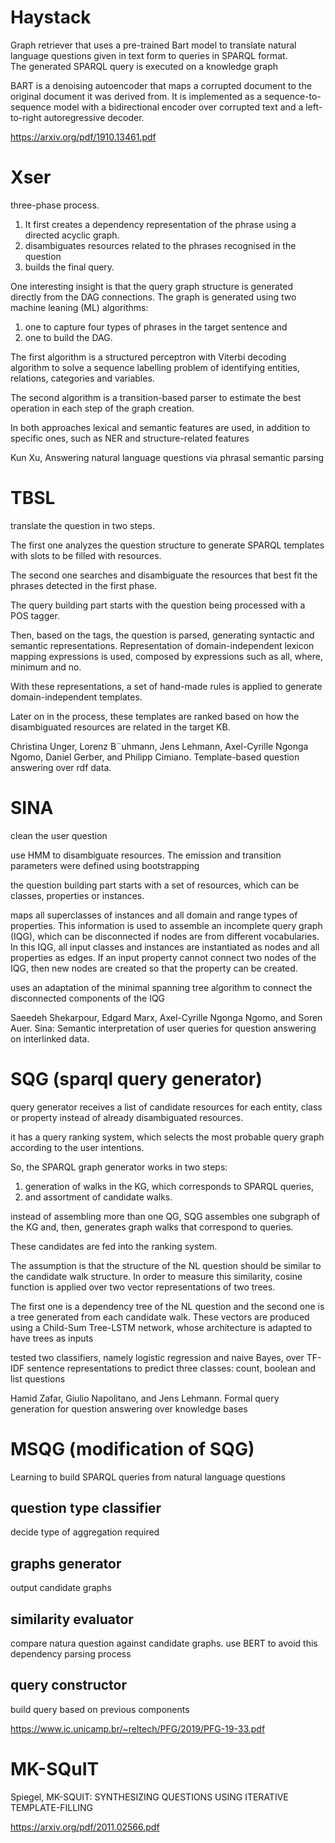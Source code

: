 
# Haystack

Graph retriever that uses a pre-trained Bart model to translate natural language questions given in text form to queries in SPARQL format.  
The generated SPARQL query is executed on a knowledge graph

BART is a denoising autoencoder that maps a corrupted document to the original document it was derived from. 
It is implemented as a sequence-to-sequence model with a bidirectional encoder over corrupted text and a left-to-right autoregressive decoder.

https://arxiv.org/pdf/1910.13461.pdf


# Xser


three-phase process. 
1. It first creates a dependency representation of the phrase using a directed acyclic graph. 
2. disambiguates resources related to the phrases recognised in the question 
3. builds the final query. 

One interesting insight is that the query graph structure is generated directly from the 
DAG connections. The graph is generated using two machine leaning (ML) algorithms: 
1. one to capture four types of phrases in the target sentence and 
1. one to build the DAG. 

The first algorithm is a structured perceptron with Viterbi decoding algorithm to solve a 
sequence labelling problem of identifying entities, relations, categories and variables. 

The second algorithm is a transition-based parser to estimate the best operation in 
each step of the graph creation. 

In both approaches lexical and semantic features are used, in addition to specific ones, 
such as NER and structure-related features

Kun Xu, Answering natural language questions via phrasal semantic parsing

# TBSL 


translate the question in two steps. 

The first one analyzes the question structure to generate SPARQL templates with slots to be filled with resources. 

The second one searches and disambiguate the resources that best fit the phrases detected in the first phase.

The query building part starts with the question being processed with a POS tagger. 

Then, based on the tags, the question is parsed, generating syntactic and semantic representations. 
Representation of domain-independent lexicon mapping expressions is used, composed by expressions such as all, 
where, minimum and no. 

With these representations, a set of hand-made rules is applied to generate domain-independent templates. 

Later on in the process, these templates are ranked based on how the disambiguated resources are related in the target KB.

Christina Unger, Lorenz B¨uhmann, Jens Lehmann, Axel-Cyrille Ngonga Ngomo,
Daniel Gerber, and Philipp Cimiano. Template-based question answering over
rdf data.

# SINA

clean the user question

use HMM to disambiguate resources.  The emission and transition parameters were defined using bootstrapping

the question building part starts with a set of resources, which can be classes, properties or instances.

maps all superclasses of instances and all domain and range types of properties. This information is 
used to assemble an incomplete query graph (IQG), which can be disconnected if nodes are from different 
vocabularies. In this IQG, all input classes and instances are instantiated as nodes and all properties as edges.
If an input property cannot connect two nodes of the IQG, then new nodes are created so that the property can be created. 

uses an adaptation of the minimal spanning tree algorithm to connect the disconnected components of the IQG

Saeedeh Shekarpour, Edgard Marx, Axel-Cyrille Ngonga Ngomo, and Soren Auer. Sina: 
Semantic interpretation of user queries for question answering on interlinked data.


# SQG (sparql query generator)


query generator receives a list of candidate resources for each entity, class or property instead of already disambiguated resources. 

it has a query ranking system, which selects the most probable query graph according to the user intentions.

So, the SPARQL graph generator works in two steps: 
1. generation of walks in the KG, which corresponds to SPARQL queries, 
2. and assortment of candidate walks.

instead of assembling more than one QG, SQG assembles one subgraph of the KG and, then, generates graph walks that correspond to queries. 

These candidates are fed into the ranking system. 

The assumption is that the structure of the NL question should be similar to the candidate walk structure. 
In order to measure this similarity, cosine function is applied over two vector representations of two trees. 

The first one is a dependency tree of the NL question and the second one is a tree generated from each
candidate walk. These vectors are produced using a Child-Sum Tree-LSTM network, whose architecture is 
adapted to have trees as inputs

tested two classifiers, namely logistic regression and naive Bayes, over TF-IDF sentence representations 
to predict three classes: count, boolean and list questions

Hamid Zafar, Giulio Napolitano, and Jens Lehmann. Formal query generation for question answering over knowledge bases

# MSQG (modification of SQG)

Learning to build SPARQL queries from natural language questions 

## question type classifier 

decide type of aggregation required

## graphs generator 

output candidate graphs 

## similarity evaluator 

compare natura question against candidate graphs.  use BERT to avoid this dependency parsing process

## query constructor 

build query based on previous components

https://www.ic.unicamp.br/~reltech/PFG/2019/PFG-19-33.pdf

# MK-SQuIT 

Spiegel, MK-SQUIT: SYNTHESIZING QUESTIONS USING ITERATIVE TEMPLATE-FILLING

https://arxiv.org/pdf/2011.02566.pdf
